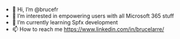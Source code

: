 - 👋 Hi, I’m @brucefr
- 👀 I’m interested in empowering users with all Microsoft 365 stuff
- 🌱 I’m currently learning Spfx development
- 📫 How to reach me https://www.linkedin.com/in/brucelarre/

<!---
brucefr/brucefr is a ✨ special ✨ repository because its `README.md` (this file) appears on your GitHub profile.
You can click the Preview link to take a look at your changes.
--->
